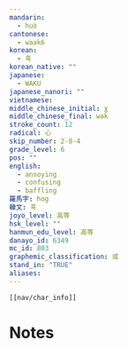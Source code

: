 ```yaml
---
mandarin:
  - huò
cantonese:
  - waak6
korean:
  - 혹
korean_native: ""
japanese:
  - WAKU
japanese_nanori: ""
vietnamese:
middle_chinese_initial: ɣ
middle_chinese_final: wǝk
stroke_count: 12
radical: 心
skip_number: 2-8-4
grade_level: 6
pos: ""
english:
  - annoying
  - confusing
  - baffling
羅馬字: hog
韓文: 혹
joyo_level: 高等
hsk_level: ""
hanmun_edu_level: 高等
danayo_id: 6349
mc_id: 803
graphemic_classification: 或
stand_in: "TRUE"
aliases:
---
```

```meta-bind-embed
[[nav/char_info]]
```

# Notes
